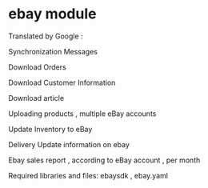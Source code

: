 ebay module
==========

Translated by Google :

Synchronization Messages

Download Orders

Download Customer Information

Download article

Uploading products , multiple eBay accounts

Update Inventory to eBay

Delivery Update information on ebay

Ebay sales report , according to eBay account , per month

Required libraries and files: ebaysdk , ebay.yaml
